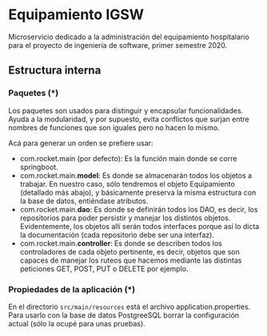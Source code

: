 # Equipamiento IGSW

Microservicio dedicado a la administración del equipamiento hospitalario para el proyecto de ingeniería de software, primer semestre 2020.

## Estructura interna

### Paquetes (*)

Los paquetes son usados para distinguir y encapsular funcionalidades. Ayuda a la modularidad, y por supuesto, evita conflictos que surjan entre nombres de funciones que son iguales pero no hacen lo mismo. 

Acá para generar un orden se prefiere usar:

* com.rocket.main (por defecto): Es la función main donde se corre springboot.
* com.rocket.main.**model**: Es donde se almacenarán todos los objetos a trabajar. En nuestro caso, sólo tendremos el objeto Equipamiento (detallado más abajo), y básicamente preserva la misma estructura con la base de datos, entiéndase atributos.
* com.rocket.main.**dao**: Es donde se definirán todos los DAO, es decir, los repositorios para poder persistir y manejar los distintos objetos. Evidentemente, los objetos allí serán todos interfaces porque así lo dicta la documentación (cada repositorio debe ser una interfaz).
* com.rocket.main.**controller**: Es donde se describen todos los controladores de cada objeto pertinente, es decir, objetos que son capaces de manejar los ruteos que hacemos mediante las distintas peticiones GET, POST, PUT o DELETE por ejemplo.

### Propiedades de la aplicación (*)

En el directorio `src/main/resources` está el archivo application.properties. Para usarlo con la base de datos PostgreeSQL borrar la configuración actual (sólo la ocupé para unas pruebas).

